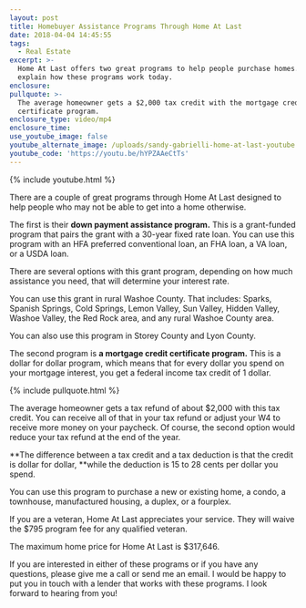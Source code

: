 ```yaml
---
layout: post
title: Homebuyer Assistance Programs Through Home At Last
date: 2018-04-04 14:45:55
tags:
  - Real Estate
excerpt: >-
  Home At Last offers two great programs to help people purchase homes. I’ll
  explain how these programs work today.
enclosure:
pullquote: >-
  The average homeowner gets a $2,000 tax credit with the mortgage credit
  certificate program.
enclosure_type: video/mp4
enclosure_time:
use_youtube_image: false
youtube_alternate_image: /uploads/sandy-gabrielli-home-at-last-youtube.jpg
youtube_code: 'https://youtu.be/hYPZAAeCtTs'
---
```


{% include youtube.html %}

There are a couple of great programs through Home At Last designed to help people who may not be able to get into a home otherwise.&nbsp;

The first is their **down payment assistance program.** This is a grant-funded program that pairs the grant with a 30-year fixed rate loan. You can use this program with an HFA preferred conventional loan, an FHA loan, a VA loan, or a USDA loan.&nbsp;

There are several options with this grant program, depending on how much assistance you need, that will determine your interest rate.&nbsp;

You can use this grant in rural Washoe County. That includes: Sparks, Spanish Springs, Cold Springs, Lemon Valley, Sun Valley, Hidden Valley, Washoe Valley, the Red Rock area, and any rural Washoe County area.&nbsp;

You can also use this program in Storey County and Lyon County.&nbsp;

The second program is **a mortgage credit certificate program.** This is a dollar for dollar program, which means that for every dollar you spend on your mortgage interest, you get a federal income tax credit of 1 dollar.

{% include pullquote.html %}

The average homeowner gets a tax refund of about $2,000 with this tax credit. You can receive all of that in your tax refund or adjust your W4 to receive more money on your paycheck. Of course, the second option would reduce your tax refund at the end of the year.&nbsp;

**The difference between a tax credit and a tax deduction is that the credit is dollar for dollar,&nbsp;**while the deduction is 15 to 28 cents per dollar you spend. &nbsp;

You can use this program to purchase a new or existing home, a condo, a townhouse, manufactured housing, a duplex, or a fourplex.&nbsp;

If you are a veteran, Home At Last appreciates your service. They will waive the $795 program fee for any qualified veteran.&nbsp;

The maximum home price for Home At Last is $317,646.

If you are interested in either of these programs or if you have any questions, please give me a call or send me an email. I would be happy to put you in touch with a lender that works with these programs. I look forward to hearing from you!